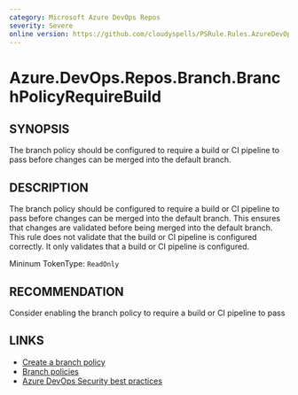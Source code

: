 ```yaml
---
category: Microsoft Azure DevOps Repos
severity: Severe
online version: https://github.com/cloudyspells/PSRule.Rules.AzureDevOps/blob/main/src/PSRule.Rules.AzureDevOps/en/Azure.DevOps.Repos.Branch.BranchPolicyRequireBuild.md
---
```


# Azure.DevOps.Repos.Branch.BranchPolicyRequireBuild

## SYNOPSIS

The branch policy should be configured to require a build or CI pipeline to
pass before changes can be merged into the default branch.

## DESCRIPTION

The branch policy should be configured to require a build or CI pipeline to pass
before changes can be merged into the default branch. This ensures that changes
are validated before being merged into the default branch. This rule does not
validate that the build or CI pipeline is configured correctly. It only validates
that a build or CI pipeline is configured.

Mininum TokenType: `ReadOnly`

## RECOMMENDATION

Consider enabling the branch policy to require a build or CI pipeline to pass

## LINKS

- [Create a branch policy](https://docs.microsoft.com/en-us/azure/devops/repos/git/branch-policies?view=azure-devops)
- [Branch policies](https://docs.microsoft.com/en-us/azure/devops/repos/git/branch-policies-overview?view=azure-devops)
- [Azure DevOps Security best practices](https://docs.microsoft.com/en-us/azure/devops/user-guide/security-best-practices?view=azure-devops#policies)
